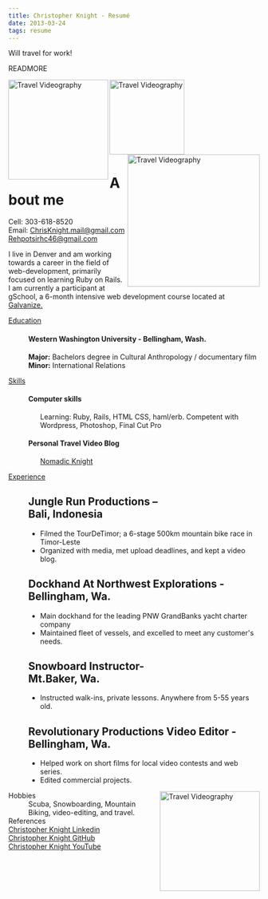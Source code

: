 ```yaml
---
title: Christopher Knight - Resumé
date: 2013-03-24 
tags: resume
---
```


Will travel for work!


READMORE 


<html xmlns="http://www.w3.org/1999/xhtml" xml:lang="en" lang="en">
  <body>
      <div id="page-wrap">
          <img src="/images/my_images/timor.jpg" title="Travel Videography" height="200", width="200", align="left"/
      <div id="page-wrap">
          <img src="/images/my_images/skydive.jpg" title="Travel Videography" height="150", width="150", align="middle"/
      <div id="page-wrap">
          <img src="/images/my_images/snow.jpg" title="Travel Videography" height="265", width="265", align="right"/
      <div id="page-wrap">
              <h1 class="fn">About me</h1>
                <p>
                Cell: <span class="tel">303-618-8520</span><br />
                Email: <a class="work" href="mailto:ChrisKnight.mail@gmail.com">ChrisKnight.mail@gmail.com</a></br>
                <a class="personal" href="mailto:rehpotsirhc46@gmail.com">Rehpotsirhc46@gmail.com</a>
            </p>
          </div>
          <div id="objective">
              <p>
                 I live in Denver and am working towards a career in the field of</br> web-development, primarily focused on learning Ruby on Rails. I am currently a participant at gSchool, a 6-month intensive web development course located at <a targe="blank"  href="http://galvanize.it/"> Galvanize.</a>
              </p>
          </div>
          <div class="clear"></div>
          <dl>
              <dd class="clear"></dd>
              <dt> <u>Education </u></dt>
              <dd>
                  <h4>Western Washington University - Bellingham, Wash.</h4>
                  <p><strong>Major:</strong> Bachelors degree in Cultural Anthropology / documentary film <br />
                     <strong>Minor:</strong> International Relations </p>
              </dd>
              <dd class="clear"></dd>              
              <dt><u>Skills </u></dt>
              <dd>  
                 <h4>Computer skills</h4>
                  <ul><t><p>Learning: Ruby, Rails, HTML CSS, haml/erb.
                  Competent with Wordpress, Photoshop, Final Cut Pro</p></ul
                  <p><h4>Personal Travel Video Blog</h4></p>
                  <ul><a target="_blank" href="http://www.NomadicKnight.com">Nomadic Knight</a></ul>
              </dd>
              <dd class="clear"></dd>              
              <dt><u>Experience</u></dt>
              <dd>
                  <h2>Jungle Run Productions – </br>Bali, Indonesia </h2>
                  <ul>
                      <li>Filmed the TourDeTimor; a 6-stage 500km mountain bike race in Timor-Leste </li>
                      <li>Organized with media, met upload deadlines, and kept a video blog.</li>
                  </ul>
                  <h2>Dockhand At Northwest Explorations - Bellingham, Wa.</h2>
                  <ul>
                      <li>Main dockhand for the leading PNW GrandBanks yacht charter company</li>
                      <li>Maintained fleet of vessels, and excelled to meet any customer's needs. </li>
                  </ul> 
                  <h2>Snowboard Instructor- </br> Mt.Baker, Wa.</h2>
                  <ul>
                      <li>Instructed walk-ins, private lessons. Anywhere from 5-55 years old.</li>
                  </ul> 
                  <h2>Revolutionary Productions Video Editor -</br>  Bellingham, Wa.</h2>
                  <ul>
                      <li>Helped work on short films for local video contests and web series.</li>
                      <li>Edited commercial projects.</li>
                  </ul> 
              </dd>              
              <dd class="clear"></dd>  
          <img src="/images/my_images/bamboo.jpg" title="Travel Videography" height="200", width="200", align="right"/
          <div id="contact-info" class="vcard">            
              <dt>Hobbies</dt>
              <dd>Scuba, Snowboarding, Mountain Biking, video-editing, and travel.</dd>              
              <dd class="clear"></dd>              
              <dt>References</dt>
               <a target="_blank" class="linkedin" href="http://www.linkedin.com/profile/view?id=73950402&goback=%2Enppvan_%2Fjvanlee&trk=tab_pro">Christopher Knight Linkedin</a>
              <dd class="clear"></dd>
               <a target="_blank" class="GitHub" href="https://github.com/SerKnight">Christopher Knight GitHub</a>
              <dd class="clear"></dd>
              <a target="_blank" class="linkedin" href="http://www.youtube.com/user/EditApartMentality?feature=mhee">Christopher Knight YouTube</a>
          </dl>          
          <div class="clear"></div>      
      </div>
  </body>
</html>